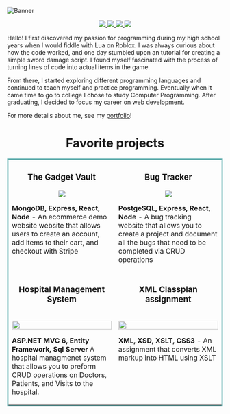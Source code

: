 ![Banner](https://user-images.githubusercontent.com/101066826/197309274-c4a16247-2601-4a24-99f7-0cf412af2cca.png)

<p align="center">
  <a href="https://leonmohan.netlify.app/" target="_blank">
    <img src="https://img.shields.io/static/v1?label=|&message=PORTFOLIO&color=23555f&style=plastic&logo-color=white"/>
  </a>
  <a href="https://www.linkedin.com/in/leonmohan/" target="_blank">
    <img src="https://img.shields.io/static/v1?label=|&message=LINKED-IN&color=cdf998&style=plastic&logo=linkedin&logo-color=white"/>
  </a>
  <a href="https://twitter.com/LeonMohanDev" target="_blank">
    <img src="https://img.shields.io/static/v1?label=|&message=TWITTER&color=23555f&style=plastic&logo=twitter&logo-color=white"/>
  </a>
  <a href="https://github.com/leonmohan/leonmohan/files/11007129/LeonMohanResume.pdf" target="_blank">
      <img src="https://img.shields.io/static/v1?label=|&message=RESUME&color=23555f&style=plastic&logo=&logo-color=white"/>
  </a>
</p>

Hello! I first discovered my passion for programming during my high school years when I would fiddle with Lua on Roblox. I was always curious about how the code worked, and one day stumbled upon an tutorial for creating a simple sword damage script. I found myself fascinated with the process of turning lines of code into actual items in the game.

From there, I started exploring different programming languages and continued to teach myself and practice programming. Eventually when it came time to go to college I chose to study Computer Programming. After graduating, I decided to focus my career on web development.

For more details about me, see my [portfolio](https://moonlit-hamster-fd293b.netlify.app/)!


<h1 align="center">Favorite projects</h1>
<table bordercolor="#66b2b2">
  
  <tr>
    <td width="50%" valign="top">
      <h3 align="center">The Gadget Vault</h3>
        <p align="center">
  <a href="https://github.com/leonmohan/TheGadgetVault" target="_blank">
    <img src="https://user-images.githubusercontent.com/101066826/225198269-4c305354-1f5d-456b-8f5a-bf775c515684.gif" />
  </a>
      </p>
        <p><strong>MongoDB, Express, React, Node</strong> - An ecommerce demo website website that allows users to create an account, add items to their cart, and checkout with Stripe</p>
    </td>
        <td width="50%" valign="top">
      <h3 align="center">Bug Tracker</h3>
        <p align="center">
  <a href="https://github.com/leonmohan/Bug-Tracker" target="_blank">
    <img src="https://user-images.githubusercontent.com/101066826/195493705-adb290a4-5853-45de-a6cc-10eb25f4b273.gif"/>
  </a>
      </p>
        <p><strong>PostgeSQL, Express, React, Node</strong> - A bug tracking website that allows you to create a project and document all the bugs that need to be completed via CRUD operations</p>
    </td>
  </tr>
  
  <tr>
    <td width="50%" valign="top">
      <h3 align="center">Hospital Management System</h3>
        <br />
      <a target="_blank" href="https://github.com/leonmohan/humber-college-projects/tree/master/Semester%204/ASP.NET">
            <img src="https://user-images.githubusercontent.com/101066826/191898900-23714b9b-d187-4aaa-b2e2-6246eb29ea1d.PNG" width="100%"/>
        </a>
        <br />
        <p align="center">
      </p>
        <p><strong>ASP.NET MVC 6, Entity Framework, Sql Server</strong> A hospital managmenet system that allows you to preform CRUD operations on Doctors, Patients, and Visits to the hospital.</p>
    </td>
    <td width="50%" valign="top">
      <h3 align="center">XML Classplan assignment</h3>
        <br />
        <a target="_blank" href="https://github.com/leonmohan/humber-college-projects/tree/master/Semester%203/XML">
          <img src="https://user-images.githubusercontent.com/101066826/191897641-5fa9a5b6-b34f-41b2-a685-76038c1e9e42.PNG" width="100%" />
        </a>
        <br />
        <p align="center">
      </p>
        <p><strong>XML, XSD, XSLT, CSS3</strong> - An assignment that converts XML markup into HTML using XSLT</p>
    </td>
  </tr>
</table>
